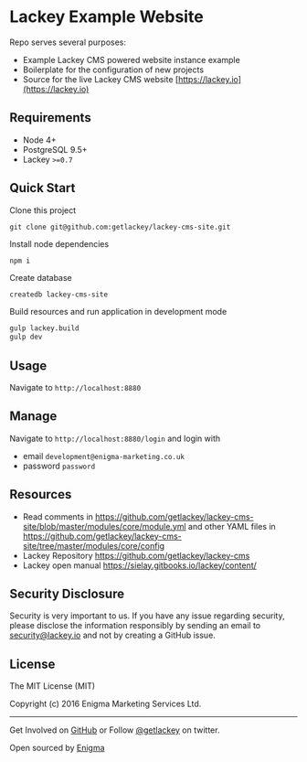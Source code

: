 # Lackey Example Website

Repo serves several purposes:

- Example Lackey CMS powered website instance example
- Boilerplate for the configuration of new projects
- Source for the live Lackey CMS website [https://lackey.io](https://lackey.io)

## Requirements

 * Node 4+
 * PostgreSQL 9.5+
 * Lackey `>=0.7`

## Quick Start

Clone this project

```
git clone git@github.com:getlackey/lackey-cms-site.git
```

Install node dependencies

```
npm i
```

Create database

```sh
createdb lackey-cms-site
```

Build resources and run application in development mode

```sh
gulp lackey.build
gulp dev
```

## Usage

Navigate to `http://localhost:8880`

## Manage

Navigate to `http://localhost:8880/login` and login with

 * email `development@enigma-marketing.co.uk`
 * password `password`

## Resources

 * Read comments in https://github.com/getlackey/lackey-cms-site/blob/master/modules/core/module.yml and other YAML files in https://github.com/getlackey/lackey-cms-site/tree/master/modules/core/config
 * Lackey Repository https://github.com/getlackey/lackey-cms
 * Lackey open manual https://sielay.gitbooks.io/lackey/content/

## Security Disclosure

Security is very important to us. If you have any issue regarding security, please disclose the information responsibly by sending an email to security@lackey.io and not by creating a GitHub issue.

## License

The MIT License (MIT)

Copyright (c) 2016 Enigma Marketing Services Ltd.

---

Get Involved on [GitHub](https://github.com/getlackey) or Follow [@getlackey](https://twitter.com/GetLackey) on twitter.

Open sourced by [Enigma](https://enigma-marketing.co.uk)
